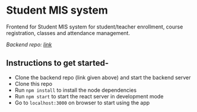 # Student MIS system

Frontend for Student MIS system for student/teacher enrollment, course registration, classes and attendance management.

_Backend repo: [link](https://github.com/pratikg1999/attendance-system-backend)_

## Instructions to get started-
* Clone the backend repo (link given above) and start the backend server
* Clone this repo
* Run `npm install` to install the node dependencies
* Run `npm start` to start the react server in development mode
* Go to `localhost:3000` on browser to start using the app
